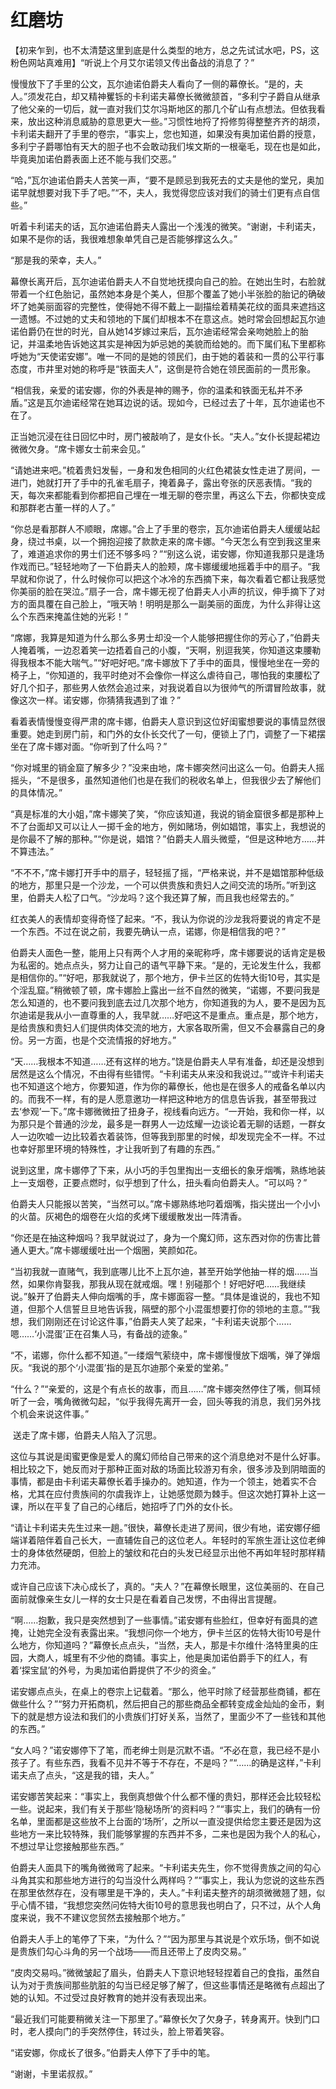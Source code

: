 # 红磨坊

【初来乍到，也不太清楚这里到底是什么类型的地方，总之先试试水吧，PS，这粉色网站真难用】“听说上个月艾尔诺领又传出备战的消息了？”

慢慢放下了手里的公文，瓦尔迪诺伯爵夫人看向了一侧的幕僚长。“是的，夫人。”须发花白，却又精神矍铄的卡利诺夫幕僚长微微颔首，“多利宁子爵自从继承了他父亲的一切后，就一直对我们艾尔冯斯地区的那几个矿山有点想法。但依我看来，放出这种消息威胁的意思更大一些。”习惯性地捋了捋修剪得整整齐齐的胡须，卡利诺夫翻开了手里的卷宗，“事实上，您也知道，如果没有奥加诺伯爵的授意，多利宁子爵哪怕有天大的胆子也不会敢动我们埃文斯的一根毫毛，现在也是如此，毕竟奥加诺伯爵表面上还不能与我们交恶。”

“哈，”瓦尔迪诺伯爵夫人苦笑一声，“要不是顾忌到我死去的丈夫是他的堂兄，奥加诺早就想要对我下手了吧。”“不，夫人，我觉得您应该对我们的骑士们更有点自信些。”

听着卡利诺夫的话，瓦尔迪诺伯爵夫人露出一个浅浅的微笑。“谢谢，卡利诺夫，如果不是你的话，我很难想象单凭自己是否能够撑这么久。”

“那是我的荣幸，夫人。” 

幕僚长离开后，瓦尔迪诺伯爵夫人不自觉地抚摸向自己的脸。在她出生时，右脸就带着一个红色胎记，虽然她本身是个美人，但那个覆盖了她小半张脸的胎记的确破坏了她美丽面容的完整性，使得她不得不戴上一副描绘着精美花纹的面具来遮挡这一遗憾。不过她的丈夫和领地的下属们却根本不在意这点。她时常会回想起瓦尔迪诺伯爵仍在世的时光，自从她14岁嫁过来后，瓦尔迪诺经常会亲吻她脸上的胎记，并温柔地告诉她这其实是神因为妒忌她的美貌而给她的。而下属们私下里都称呼她为“天使诺安娜”。唯一不同的是她的领民们，由于她的着装和一贯的公平行事态度，市井里对她的称呼是“铁面夫人”，这倒是符合她在领民面前的一贯形象。

“相信我，亲爱的诺安娜，你的外表是神的赐予，你的温柔和铁面无私并不矛盾。”这是瓦尔迪诺经常在她耳边说的话。现如今，已经过去了十年，瓦尔迪诺也不在了。

正当她沉浸在往日回忆中时，房门被敲响了，是女仆长。“夫人。”女仆长提起裙边微微欠身。“席卡娜女士前来会见。”

“请她进来吧。”梳着贵妇发髻，一身和发色相同的火红色裙装女性走进了房间，一进门，她就打开了手中的孔雀毛扇子，掩着鼻子，露出夸张的厌恶表情。“我的天，每次来都能看到你都把自己埋在一堆无聊的卷宗里，再这么下去，你都快变成和那群老古董一样的人了。”

“你总是看那群人不顺眼，席娜。”合上了手里的卷宗，瓦尔迪诺伯爵夫人缓缓站起身，绕过书桌，以一个拥抱迎接了款款走来的席卡娜。“今天怎么有空到我这里来了，难道追求你的男士们还不够多吗？”“别这么说，诺安娜，你知道我那只是逢场作戏而已。”轻轻地吻了一下伯爵夫人的脸颊，席卡娜缓缓地摇着手中的扇子。“我早就和你说了，什么时候你可以把这个冰冷的东西摘下来，每次看着它都让我感觉你美丽的脸在哭泣。”扇子一合，席卡娜无视了伯爵夫人小声的抗议，伸手摘下了对方的面具覆在自己脸上，“哦天呐！明明是那么一副美丽的面庞，为什么非得让这么个东西来掩盖住她的光彩！”

“席娜，我算是知道为什么那么多男士却没一个人能够把握住你的芳心了，”伯爵夫人掩着嘴，一边忍着笑一边捂着自己的小腹，“天啊，别逗我笑，你知道这束腰勒得我根本不能大喘气。”“好吧好吧。”席卡娜放下了手中的面具，慢慢地坐在一旁的椅子上，“你知道的，我平时绝对不会像你一样这么虐待自己，哪怕我的束腰松了好几个扣子，那些男人依然会追过来，对我说着自以为很帅气的所谓冒险故事，就像这次一样。诺安娜，你猜猜我遇到了谁？”

看着表情慢慢变得严肃的席卡娜，伯爵夫人意识到这位好闺蜜想要说的事情显然很重要。她走到房门前，和门外的女仆长交代了一句，便锁上了门，调整了一下裙摆坐在了席卡娜对面。“你听到了什么吗？”

“你对城里的销金窟了解多少？”没来由地，席卡娜突然问出这么一句。伯爵夫人摇摇头，“不是很多，虽然知道他们也是在我们的税收名单上，但我很少去了解他们的具体情况。”

“真是标准的大小姐，”席卡娜笑了笑，“你应该知道，我说的销金窟很多都是那种上不了台面却又可以让人一掷千金的地方，例如赌场，例如娼馆，事实上，我想说的是你最不了解的那种。”“你是说，娼馆？”伯爵夫人眉头微蹙，“但是这种地方……并不算违法。”

“不不不，”席卡娜打开手中的扇子，轻轻摇了摇，“严格来说，并不是娼馆那种低级的地方，那里只是一个沙龙，一个可以供贵族和贵妇人之间交流的场所。”听到这里，伯爵夫人松了口气。“沙龙吗？这个我还算了解，而且我也经常去的。”

红衣美人的表情却变得奇怪了起来。“不，我认为你说的沙龙我将要说的肯定不是一个东西。不过在说之前，我要先确认一点，诺娜，你是相信我的吧？”

伯爵夫人面色一整，能用上只有两个人才用的亲昵称呼，席卡娜要说的话肯定是极为私密的。她点点头，努力让自己的语气平静下来。“是的，无论发生什么，我都是相信你的。”“好吧，那我就说了，那个地方，伊卡兰区的佐特大街10号，其实是个淫乱窟。”稍微顿了顿，席卡娜脸上露出一丝不自然的微笑，“诺娜，不要问我是怎么知道的，也不要问我到底去过几次那个地方，你知道我的为人，要不是因为瓦尔迪诺是我从小一直尊重的人，我早就……好吧这不是重点。重点是，那个地方，是给贵族和贵妇人们提供肉体交流的地方，大家各取所需，但又不会暴露自己的身份。另一方面，也是个交流情报的好地方。”

“天……我根本不知道……还有这样的地方。”饶是伯爵夫人早有准备，却还是没想到居然是这么个情况，不由得有些错愕。“卡利诺夫从来没和我说过。”“或许卡利诺夫也不知道这个地方，你要知道，作为你的幕僚长，他也是在很多人的戒备名单以内的。而我不一样，有的是人愿意邀功一样把这种地方的信息告诉我，甚至带我过去‘参观’一下。”席卡娜微微扭了扭身子，视线看向远方。“一开始，我和你一样，以为那只是个普通的沙龙，最多是一群男人一边炫耀一边谈论着无聊的话题，一群女人一边吹嘘一边比较着衣着装饰，但等我到那里的时候，却发现完全不一样。不过也幸好那里环境的特殊性，才让我听到了有趣的东西。”

说到这里，席卡娜停了下来，从小巧的手包里掏出一支细长的象牙烟嘴，熟练地装上一支烟卷，正要点燃时，似乎想到了什么，扭头看向伯爵夫人。“可以吗？”

伯爵夫人只能报以苦笑，“当然可以。”席卡娜熟练地叼着烟嘴，指尖搓出一个小小的火苗。灰褐色的烟卷在火焰的炙烤下缓缓散发出一阵清香。

“你还是在抽这种烟吗？我早就说过了，身为一个魔幻师，这东西对你的伤害比普通人更大。”席卡娜缓缓吐出一个烟圈，笑颜如花。

“当初我就一直赌气，我到底哪儿比不上瓦尔迪，甚至开始学他抽一样的烟……当然，如果你肯娶我，那我从现在就戒烟。嘿！别碰那个！好吧好吧……我继续说。”躲开了伯爵夫人伸向烟嘴的手，席卡娜面容一整。“具体是谁说的，我也不知道，但那个人信誓旦旦地告诉我，隔壁的那个小混蛋想要打你的领地的主意。”“我想，我们刚刚还在讨论这件事，”伯爵夫人笑了起来，“卡利诺夫说那个……嗯……‘小混蛋’正在召集人马，有备战的迹象。”

“不，诺娜，你什么都不知道。”一缕烟气萦绕中，席卡娜慢慢放下烟嘴，弹了弹烟灰。“我说的那个‘小混蛋’指的是瓦尔迪那个亲爱的堂弟。”

“什么？”“亲爱的，这是个有点长的故事，而且……”席卡娜突然停住了嘴，侧耳倾听了一会，嘴角微微勾起，“似乎我得先离开一会，回头等我的消息，我们另外找个机会来说这件事。”

 送走了席卡娜，伯爵夫人陷入了沉思。

这位与其说是闺蜜更像是爱人的魔幻师给自己带来的这个消息绝对不是什么好事。相比较之下，她反而对于那种正面对敌的场面比较游刃有余，很多涉及到阴暗面的事情，都是由卡利诺夫幕僚长着手操办的。她知道，作为一个领主，她着实不合格，尤其在应付贵族间的尔虞我诈上，让她感觉颇为棘手。但这次她打算补上这一课，所以在平复了自己的心绪后，她招呼了门外的女仆长。

“请让卡利诺夫先生过来一趟。”很快，幕僚长走进了房间，很少有地，诺安娜仔细端详着陪伴着自己长大，一直辅佐自己的这位老人。年轻时的军旅生涯让这位老绅士的身体依然硬朗，但脸上的皱纹和花白的头发已经显示出他不再如年轻时那样精力充沛。

或许自己应该下决心成长了，真的。“夫人？”在幕僚长眼里，这位美丽的、在自己面前就像亲生女儿一样的女士只是在看着自己发愣，不由得出言提醒。

“啊……抱歉，我只是突然想到了一些事情。”诺安娜有些脸红，但幸好有面具的遮掩，让她完全没有表露出来。“我想问你一个地方，伊卡兰区的佐特大街10号是什么地方，你知道吗？”幕僚长点点头，“当然，夫人，那是卡尔维什·洛特里奥的庄园，大商人，城里有不少他的商铺。事实上，他是奥加诺伯爵手下的红人，有着‘探宝鼠’的外号，为奥加诺伯爵提供了不少的资金。”

诺安娜点点头，在桌上的卷宗上记载着。“那么，他平时除了经营那些商铺，都在做些什么？”“努力开拓商机，然后把自己的那些商品全都转变成金灿灿的金币，剩下的就是想方设法和我们的小贵族们打好关系，当然了，里面少不了一些钱和其他的东西。”

“女人吗？”诺安娜停下了笔，而老绅士则是沉默不语。“不必在意，我已经不是小孩子了。有些东西，我看不见并不等于不存在，不是吗？”“……的确是这样，”卡利诺夫点了点头，“这是我的错，夫人。”

诺安娜苦笑起来：“事实上，我倒真想做个什么都不懂的贵妇，那样还会比较轻松一些。说起来，我们有关于那些‘隐秘场所’的资料吗？”“事实上，我们的确有一份名单，里面都是这些放不上台面的‘场所’，之所以一直没提供给您主要还是因为这些地方一来比较特殊，我们能够掌握的东西并不多，二来也是因为我个人的私心，不想过早让您接触那些东西。”

伯爵夫人面具下的嘴角微微弯了起来。“卡利诺夫先生，你不觉得贵族之间的勾心斗角其实和那些地方进行的勾当没什么两样吗？”“事实上，我认为您说的这些东西在那里依然存在，没有哪里是干净的，夫人。”卡利诺夫整齐的胡须微微翘了翘，似乎心情不错，“我想您突然问佐特大街10号的意思我也明白了，只不过，从个人角度来说，我不不建议您贸然去接触那个地方。”

伯爵夫人手上的笔停了下来，“为什么？”“因为那里与其说是个欢乐场，倒不如说是贵族们勾心斗角的另一个战场——而且还带上了皮肉交易。”

“皮肉交易吗。”微微皱起了眉头，伯爵夫人下意识地轻轻捏着自己的食指，虽然自认为对于贵族间那些肮脏的勾当已经足够了解了，但这些事情还是略微有点超出了她的认知。不过受过良好教育的她并没有表现出来。

“最近我们可能要稍微关注一下那里了。”幕僚长欠了欠身子，转身离开。快到门口时，老人摸向门的手突然停住，转过头，脸上带着笑容。

“诺安娜，你成长了很多。”伯爵夫人停下了手中的笔。

“谢谢，卡里诺叔叔。”